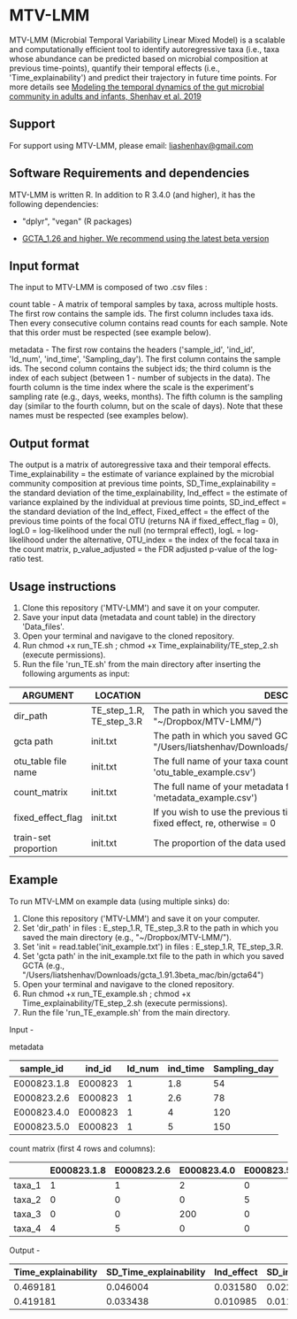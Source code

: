# MTV-LMM

MTV-LMM (Microbial Temporal Variability Linear Mixed Model) is a scalable and computationally efficient tool to identify autoregressive taxa (i.e., taxa whose abundance can be predicted based on microbial composition at previous time-points), quantify their temporal effects (i.e., 'Time_explainability') and predict their trajectory in future time points. For more details see [Modeling the temporal dynamics of the gut microbial community in adults and infants, Shenhav et al. 2019](https://journals.plos.org/ploscompbiol/article?id=10.1371/journal.pcbi.1006960)


Support
-----------------------

For support using MTV-LMM, please email: liashenhav@gmail.com


Software Requirements and dependencies
-----------------------

MTV-LMM is written R. In addition to R 3.4.0 (and higher), it has the following dependencies:

- "dplyr", "vegan" (R packages)

- [GCTA_1.26 and higher. We recommend using the latest beta version](https://cnsgenomics.com/software/gcta/#Download)


Input format
-----------------------
The input to MTV-LMM is composed of two .csv files :

count table  - A matrix of temporal samples by taxa, across multiple hosts. The first row contains the sample ids. The first column includes taxa ids. Then every consecutive column contains read counts for each sample. Note that this order must be respected (see example below).

metadata -  The first row contains the headers ('sample_id', 'ind_id', 'Id_num', 'ind_time', 'Sampling_day'). The first column contains the sample ids. The second column contains the subject ids; the third column is the index of each subject (between 1 -  number of subjects in the data). The fourth column is the time index where the scale is the experiment's sampling rate (e.g., days, weeks, months). The fifth column is the sampling day (similar to the fourth column, but on the scale of days). Note that these names must be respected  (see examples below).


Output format
-----------------------

The output is a matrix of autoregressive taxa and their temporal effects.  
Time_explainability = the estimate of variance explained by the microbial community composition at previous time points, 
SD_Time_explainability = the standard deviation of the time_explainability, 
Ind_effect = the estimate of variance explained by the individual at previous time points, 
SD_ind_effect  = the standard deviation of the Ind_effect, 
Fixed_effect = the effect of  the previous time points of the focal OTU (returns NA if fixed_effect_flag = 0), 
logL0 =  log-likelihood under the null (no termpral effect), 
logL = log-likelihood under the alternative, 
OTU_index = the index of the focal taxa in the count matrix, 
p_value_adjusted = the FDR adjusted p-value of the log-ratio test.


Usage instructions
---------------------------

1. Clone this repository ('MTV-LMM') and save it on your computer.
2. Save your input data (metadata and count table) in the directory 'Data_files'.
3. Open your terminal and navigave to the cloned repository. 
4. Run chmod +x run_TE.sh ; chmod +x Time_explainability/TE_step_2.sh (execute permissions). 
6. Run the file 'run_TE.sh' from the main directory after inserting the following arguments as input:


| ARGUMENT | LOCATION |DESCRIPTION |
| ------------- | ------------- |------------- |
| dir_path  |  TE_step_1.R, TE_step_3.R |The path in which you saved the main directory  (e.g., "~/Dropbox/MTV-LMM/") |
| gcta path  |  init.txt |The path in which you saved GCTA  (e.g., "/Users/liatshenhav/Downloads/gcta_1.91.3beta_mac/bin/gcta64") |
| otu_table file name  |  init.txt |The full name of your taxa count matrix, including file type (e.g., 'otu_table_example.csv')  |
| count_matrix   |  init.txt |The full name of your metadata file, including file type (e.g., 'metadata_example.csv')  |
| fixed_effect_flag  | init.txt  | If you wish to use the previous time points of the focal OTU as a fixed effect, re, otherwise = 0 |
| train-set proportion  |  init.txt |The proportion of the data used for model training |



Example
---------------------------

To run MTV-LMM on example data (using multiple sinks) do:


1. Clone this repository ('MTV-LMM') and save it on your computer.
2. Set 'dir_path' in files : E_step_1.R, TE_step_3.R to the path in which you saved the main directory  (e.g., "~/Dropbox/MTV-LMM/").
3. Set 'init = read.table('init_example.txt') in files : E_step_1.R, TE_step_3.R. 
3. Set 'gcta path' in the init_example.txt file to the path in which you saved GCTA  (e.g., "/Users/liatshenhav/Downloads/gcta_1.91.3beta_mac/bin/gcta64")
4. Open your terminal and navigave to the cloned repository. 
5. Run chmod +x run_TE_example.sh ; chmod +x Time_explainability/TE_step_2.sh (execute permissions).
6. Run the file 'run_TE_example.sh' from the main directory.


Input - 

metadata

| sample_id | ind_id |Id_num | ind_time | Sampling_day|
| ------------- | ------------- |------------- |-------------|-------------|
| E000823.1.8  |  E000823 | 1 | 1.8| 54 |
| E000823.2.6  |  E000823 | 1 | 2.6| 78 |
| E000823.4.0   |  E000823 | 1| 4 | 120 |
| E000823.5.0  |  E000823 | 1 | 5 | 150 |



count matrix (first 4 rows and columns):

| | E000823.1.8 |E000823.2.6 | E000823.4.0| E000823.5.0|
| ------------- | ------------- |------------- |------------- |------------- |
| taxa_1  |  1 | 1 | 2| 0 |
| taxa_2  |  0 | 0 | 0|5 |
| taxa_3  |  0 | 0 | 200|0 |
| taxa_4  |  4 | 5 | 0|0 |



Output - 


| Time_explainability | SD_Time_explainability |Ind_effect | SD_ind_effect | intercept | Fixed_effect| logL0| logL| OTU_index| p_value_adjusted| 
| ------------- | ------------- |------------- |-------------|-------------|-------------|-------------|-------------|-------------|-------------|
| 0.469181  |  0.046004 | 0.031580 | 0.022000|  0.000022 | 0.870526| 8136.467| 8145.550| 5890 | 3.542700e-05|
| 0.419181  |  0.033438 | 0.010985 | 0.011545| 0.003023 | 0.531058| 4590.989| 4610.062| 7005 | 5.055050e-09|

